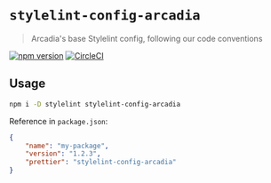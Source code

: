 # `stylelint-config-arcadia`

> Arcadia's base Stylelint config, following our code conventions

[![npm version](https://img.shields.io/npm/v/stylelint-config-arcadia.svg)](https://www.npmjs.com/package/stylelint-config-arcadia)
[![CircleCI](https://circleci.com/gh/salesmessage/javascript.svg?style=shield)](https://circleci.com/gh/salesmessage/javascript)

## Usage

```sh
npm i -D stylelint stylelint-config-arcadia
```

Reference in `package.json`:

```json
{
    "name": "my-package",
    "version": "1.2.3",
    "prettier": "stylelint-config-arcadia"
}
```
